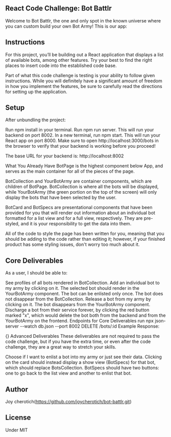 ## React Code Challenge: Bot Battlr
Welcome to Bot Battlr, the one and only spot in the known universe where you can custom build your own Bot Army! This is our app:

## Instructions
For this project, you’ll be building out a React application that displays a list of available bots, among other features. Try your best to find the right places to insert code into the established code base.

Part of what this code challenge is testing is your ability to follow given instructions. While you will definitely have a significant amount of freedom in how you implement the features, be sure to carefully read the directions for setting up the application.

## Setup
After unbundling the project:

Run npm install in your terminal.
Run npm run server. This will run your backend on port 8002.
In a new terminal, run npm start. This will run your React app on port 8000.
Make sure to open http://localhost:3000/bots in the browser to verify that your backend is working before you proceed!

The base URL for your backend is: http://localhost:8002

What You Already Have
BotPage is the highest component below App, and serves as the main container for all of the pieces of the page.

BotCollection and YourBotArmy are container components, which are children of BotPage. BotCollection is where all the bots will be displayed, while YourBotArmy (the green portion on the top of the screen) will only display the bots that have been selected by the user.

BotCard and BotSpecs are presentational components that have been provided for you that will render out information about an individual bot formatted for a list view and for a full view, respectively. They are pre-styled, and it is your responsibility to get the data into them.

All of the code to style the page has been written for you, meaning that you should be adding to the code rather than editing it; however, if your finished product has some styling issues, don't worry too much about it.

## Core Deliverables
As a user, I should be able to:

See profiles of all bots rendered in BotCollection.
Add an individual bot to my army by clicking on it. The selected bot should render in the YourBotArmy component. The bot can be enlisted only once. The bot does not disappear from the BotCollection.
Release a bot from my army by clicking on it. The bot disappears from the YourBotArmy component.
Discharge a bot from their service forever, by clicking the red button marked "x", which would delete the bot both from the backend and from the YourBotArmy on the frontend.
Endpoints for Core Deliverables
run npx json-server --watch db.json --port 8002
DELETE /bots/:id
Example Response:

{}
Advanced Deliverables
These deliverables are not required to pass the code challenge, but if you have the extra time, or even after the code challenge, they are a great way to stretch your skills.

Choose if I want to enlist a bot into my army or just see their data. Clicking on the card should instead display a show view (BotSpecs) for that bot, which should replace BotsCollection. BotSpecs should have two buttons: one to go back to the list view and another to enlist that bot.

## Author
Joy cherotich(https://github.com/joycherotich/bot-battlr.git)

## License
Under MIT
